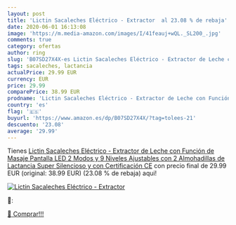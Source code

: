 ```yaml
---
layout: post
title: 'Lictin Sacaleches Eléctrico - Extractor  al 23.08 % de rebaja'
date: 2020-06-01 16:13:08
image: 'https://m.media-amazon.com/images/I/41feauj+wQL._SL200_.jpg'
comments: true
category: ofertas
author: ring
slug: 'B07SD27X4X-es Lictin Sacaleches Eléctrico - Extractor de Leche con...'
tags: sacaleches, lactancia
actualPrice: 29.99 EUR
currency: EUR
price: 29.99
comparePrice: 38.99 EUR
prodname: 'Lictin Sacaleches Eléctrico - Extractor de Leche con Función de Masaje  Pantalla LED 2 Modos y 9 Niveles Ajustables con 2 Almohadillas de Lactancia  Super Silencioso y con Certificación CE'
country: 'es'
flag: '🇪🇸'
buyurl: 'https://www.amazon.es/dp/B07SD27X4X/?tag=tolees-21'
descuento: '23.08'
average: '29.99'
---
```


Tienes [Lictin Sacaleches Eléctrico - Extractor de Leche con Función de Masaje  Pantalla LED 2 Modos y 9 Niveles Ajustables con 2 Almohadillas de Lactancia  Super Silencioso y con Certificación CE](https://www.amazon.es/dp/B07SD27X4X/?tag=tolees-21) con precio final de  29.99 EUR (original: 38.99 EUR) (23.08 %  de rebaja) aqui!

[![Lictin Sacaleches Eléctrico - Extractor ](https://m.media-amazon.com/images/I/41feauj+wQL._SL200_.jpg)](https://www.amazon.es/dp/B07SD27X4X/?tag=tolees-21)

🔎:


[🛒 Comprar!!!](https://www.amazon.es/dp/B07SD27X4X/?tag=tolees-21)
